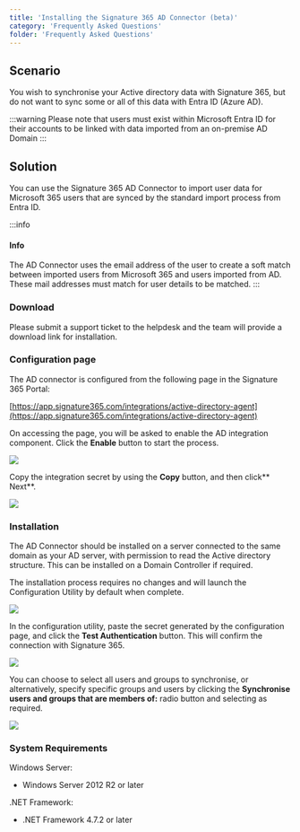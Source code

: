 ```yaml
---
title: 'Installing the Signature 365 AD Connector (beta)'
category: 'Frequently Asked Questions'
folder: 'Frequently Asked Questions'
---
```


## Scenario

You wish to synchronise your Active directory data with Signature 365, but do not want to sync some or all of this data with Entra ID (Azure AD).

:::warning
Please note that users must exist within Microsoft Entra ID for their accounts to be linked with data imported from an on-premise AD Domain
:::

## Solution

You can use the Signature 365 AD Connector to import user data for Microsoft 365 users that are synced by the standard import process from Entra ID.

:::info
#### Info

The AD Connector uses the email address of the user to create a soft match between imported users from Microsoft 365 and users imported from AD. These mail addresses must match for user details to be matched.
:::

### Download

Please submit a support ticket to the helpdesk and the team will provide a download link for installation.

### Configuration page

The AD connector is configured from the following page in the Signature 365 Portal:

[https://app.signature365.com/integrations/active-directory-agent](https://app.signature365.com/integrations/active-directory-agent)

On accessing the page, you will be asked to enable the AD integration component. Click the **Enable** button to start the process.

![](https://s3.amazonaws.com/cdn.freshdesk.com/data/helpdesk/attachments/production/1139529704/original/1uk3ksYNFdSptzP9AX-BFztli8TeWXHMrg.png?1702377487)

Copy the integration secret by using the **Copy** button, and then click** Next**.

![](https://s3.amazonaws.com/cdn.freshdesk.com/data/helpdesk/attachments/production/1139529837/original/Yfg2Pj9QEzzdBAai-2jLRkD2zeTuu37kZA.png?1702377583)

### Installation

The AD Connector should be installed on a server connected to the same domain as your AD server, with permission to read the Active directory structure. This can be installed on a Domain Controller if required.  

The installation process requires no changes and will launch the Configuration Utility by default when complete.

![](https://s3.amazonaws.com/cdn.freshdesk.com/data/helpdesk/attachments/production/1139530161/original/-egtAXripG91K1RubKIN8-2pGhULlp40_w.png?1702377873)

In the configuration utility, paste the secret generated by the configuration page, and click the **Test Authentication** button. This will confirm the connection with Signature 365.

![](https://s3.amazonaws.com/cdn.freshdesk.com/data/helpdesk/attachments/production/1139530320/original/euWeYxTn3yFD4OLKpHf-cLJSGEIDYoUsCA.png?1702378099)

You can choose to select all users and groups to synchronise, or alternatively, specify specific groups and users by clicking the **Synchronise users and groups that are members of:** radio button and selecting as required.

![](https://s3.amazonaws.com/cdn.freshdesk.com/data/helpdesk/attachments/production/1139530453/original/fPADQ54McMTEaflIK0FZ78Atf2aI8Pgu6g.png?1702378265)

### System Requirements

Windows Server:

*   Windows Server 2012 R2 or later

.NET Framework:

*   .NET Framework 4.7.2 or later